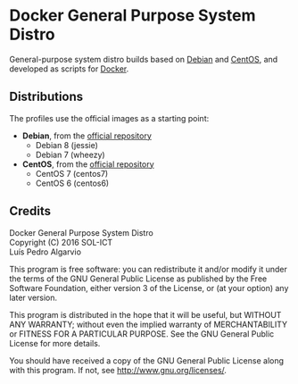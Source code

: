 # Docker General Purpose System Distro
General-purpose system distro builds based on [Debian](https://www.debian.org/) and [CentOS](https://www.centos.org/), and developed as scripts for [Docker](https://www.docker.com/).

## Distributions
The profiles use the official images as a starting point:
- __Debian__, from the [official repository](https://hub.docker.com/_/debian/)
  - Debian 8 (jessie)
  - Debian 7 (wheezy)
- __CentOS__, from the [official repository](https://hub.docker.com/_/centos/)
  - CentOS 7 (centos7)
  - CentOS 6 (centos6)

## Credits
Docker General Purpose System Distro  
Copyright (C) 2016 SOL-ICT  
Luís Pedro Algarvio

This program is free software: you can redistribute it and/or modify
it under the terms of the GNU General Public License as published by
the Free Software Foundation, either version 3 of the License, or
(at your option) any later version.

This program is distributed in the hope that it will be useful,
but WITHOUT ANY WARRANTY; without even the implied warranty of
MERCHANTABILITY or FITNESS FOR A PARTICULAR PURPOSE.  See the
GNU General Public License for more details.

You should have received a copy of the GNU General Public License
along with this program.  If not, see <http://www.gnu.org/licenses/>.